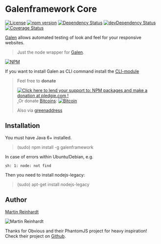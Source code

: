 # Galenframework Core

[![License](https://img.shields.io/github/license/mashape/apistatus.svg)](LICENSE) [![npm version](https://badge.fury.io/js/galenframework.svg)](http://badge.fury.io/js/galenframework)
[![Dependency Status](https://david-dm.org/hypery2k/galenframework.svg)](https://david-dm.org/hypery2k/galenframework) [![devDependency Status](https://david-dm.org/hypery2k/galenframework/dev-status.svg)](https://david-dm.org/hypery2k/galenframework#info=devDependencies)[![Coverage Status](https://coveralls.io/repos/hypery2k/galenframework/badge.svg?branch=master&service=github)](https://coveralls.io/github/hypery2k/galenframework?branch=master)

[Galen](http://galenframework.com) allows automated testing of look and feel for your responsive websites.

> Just the node wrapper for [Galen](http://galenframework.com).

[![NPM](https://nodei.co/npm/galenframework.png?downloads=true&downloadRank=true&stars=true)](https://nodei.co/npm/galenframework/)

If you want to install Galen as CLI command install the [CLI-module](https://www.npmjs.com/package/galenframework-cli)


> Feel free to **donate**
> 
> <a href='https://pledgie.com/campaigns/31915'><img alt='Click here to lend your support to: NPM packages and make a donation at pledgie.com !' src='https://pledgie.com/campaigns/31915.png?skin_name=chrome' border='0' ></a>
> <a target="_blank" href="https://www.paypal.com/cgi-bin/webscr?cmd=_s-xclick&hosted_button_id=JYG6LVEHB59TL">
> <img alt="" border="0" src="https://www.paypalobjects.com/de_DE/DE/i/btn/btn_donateCC_LG.gif"/>
> </img></a>
> Or donate [Bitcoins](bitcoin:3NKtxw1SRYgess5ev4Ri54GekoAgkR213D):
> [![Bitcoin](https://martinreinhardt-online.de/bitcoin.png)](bitcoin:3NKtxw1SRYgess5ev4Ri54GekoAgkR213D)
> 
> Also via [greenaddress](https://greenaddress.it/pay/GA3ZPfh7As3Gc2oP6pQ1njxMij88u/)

## Installation

You must have Java 6+ installed.

> (sudo) npm install -g galenframework

In case of errors within Ubuntu/Debian, e.g.
```
sh: 1: node: not find
```

Then you need to install  nodejs-legacy:
> (sudo) apt-get install nodejs-legacy


## Author

[Martin Reinhardt](https://github.com/hypery2k)

![Martin Reinhardt](https://s.gravatar.com/avatar/9fa901119c90e051cd6a84ca26c99043?size=496&amp;default=retro)

Thanks for Obvious and their PhantomJS project for heavy inspiration! Check their project on [Github](https://github.com/Obvious/phantomjs).
